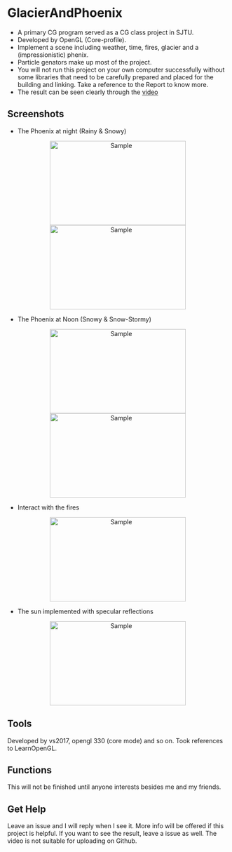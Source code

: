 # GlacierAndPhoenix
* A primary CG program served as a CG class project in SJTU.
* Developed by OpenGL (Core-profile).
* Implement a scene including weather, time, fires, glacier and a (impressionistic) phenix.
* Particle genators make up most of the project.
* You will not run this project on your own computer successfully without some libraries that need to be carefully prepared and placed for the building and linking. Take a reference to the Report to know more.
* The result can be seen clearly through the [video](https://github.com/zrdumped/GlacierAndPhoenix/releases/download/v1.0/CG.demo.mp4)

## Screenshots
* The Phoenix at night (Rainy & Snowy)
<p align="center">
    <img src="https://github.com/zrdumped/GlacierAndPhoenix/blob/master/ReadmeImage/4.png" alt="Sample"  width="310" height="192">
    <img src="https://github.com/zrdumped/GlacierAndPhoenix/blob/master/ReadmeImage/6.png" alt="Sample"  width="310" height="192">
</p>

* The Phoenix at Noon (Snowy & Snow-Stormy)
<p align="center">
    <img src="https://github.com/zrdumped/GlacierAndPhoenix/blob/master/ReadmeImage/2.png" alt="Sample"  width="310" height="192">
    <img src="https://github.com/zrdumped/GlacierAndPhoenix/blob/master/ReadmeImage/3.png" alt="Sample"  width="310" height="192">
</p>

* Interact with the fires
<p align="center">
    <img src="https://github.com/zrdumped/GlacierAndPhoenix/blob/master/ReadmeImage/7.png" alt="Sample"  width="310" height="192">
</p>

* The sun implemented with specular reflections
<p align="center">
    <img src="https://github.com/zrdumped/GlacierAndPhoenix/blob/master/ReadmeImage/1.png" alt="Sample"  width="310" height="192">
</p>

## Tools
Developed by vs2017, opengl 330 (core mode) and so on.
Took references to LearnOpenGL.


## Functions
This will not be finished until anyone interests besides me and my friends.


## Get Help
Leave an issue and I will reply when I see it. More info will be offered if this project is helpful.
If you want to see the result, leave a issue as well. The video is not suitable for uploading on Github.
